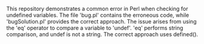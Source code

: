 This repository demonstrates a common error in Perl when checking for undefined variables. The file 'bug.pl' contains the erroneous code, while 'bugSolution.pl' provides the correct approach. The issue arises from using the 'eq' operator to compare a variable to 'undef'.  'eq' performs string comparison, and undef is not a string.  The correct approach uses defined().